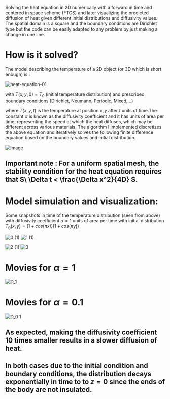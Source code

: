 Solving the heat equation in 2D numerically with a forward in time and centered in space scheme (FTCS) and later visualizing the predicted diffusion of heat given different initial distributions and diffusivity values. The spatial domain is a square and the boundary conditions are Dirichlet type but the code can be easily adapted to any problem by just making a change in one line.

# How is it solved?
The model describing the temperature of a 2D object (or 3D which is short enough) is :

![heat-equation-01](https://github.com/Panithecracker/Differential-Equations/assets/97905110/a7edba8b-b120-4480-a8db-5c47540b55eb) 

with $T(x,y,0) = T_0$ (initial temperature distribution) and prescribed boundary conditions (Dirichlet, Neumann, Periodic, Mixed,...)

where $T(x,y,t)$ is the temperature at position $x,y$ after $t$ units of time.The constant $\alpha$ is known as the diffusivity coefficient and it has units of area per time, representing the speed at which the heat diffuses, which may be different across various materials.
The algorithm I implemented discretizes the above equation and iteratively solves the following finite difference equation based on the boundary values and initial distribution. 
 

![image](https://github.com/Panithecracker/Differential-Equations/assets/97905110/04b6ba3a-3601-4cca-a145-e269da143cbb)

## Important note : For a uniform spatial mesh, the stability condition for the heat equation requires that $\ \Delta t < \frac{\Delta x^2}{4D} \$.

# Model simulation and visualization:
Some snapshots in time of the temperature distribution (seen from above) with diffusivity coefficient $\alpha = 1$ units of area per time with initial distribution $T_0(x,y) = (1+cos(\pi x))(1+cos(\pi y))$


![0 (1)](https://github.com/Panithecracker/Differential-Equations/assets/97905110/81624978-edf2-4f12-912a-9f40dd36257d) ![1 (1)](https://github.com/Panithecracker/Differential-Equations/assets/97905110/0e574889-284c-4918-b05b-478ac3f5317a)

![2 (1)](https://github.com/Panithecracker/Differential-Equations/assets/97905110/1bff8e71-a78f-48b3-9d48-668582de4de6) ![3](https://github.com/Panithecracker/Differential-Equations/assets/97905110/66a2dd25-0506-4d50-a340-07a05d520042)
# Movies for $\alpha = 1$

![D_1](https://github.com/Panithecracker/Differential-Equations/assets/97905110/0720c5f6-c306-4502-98ce-39a28ff91734)


# Movies for $\alpha =0.1$

![D_0 1](https://github.com/Panithecracker/Differential-Equations/assets/97905110/7aac2e26-396d-48ba-8d18-af992e9e6b57)




## As expected, making the diffusivity coefficient 10 times smaller results in a slower diffusion of heat.
## In both cases due to the initial condition and boundary conditions, the distribution decays exponentially in time to to $z = 0$ since the ends of the body are not insulated. 
